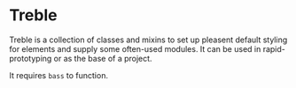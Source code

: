 # Treble

Treble is a collection of classes and mixins to set up pleasent default styling for elements and supply some often-used modules. It can be used in rapid-prototyping or as the base of a project.

It requires `bass` to function.